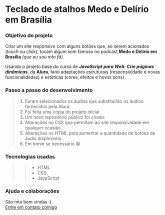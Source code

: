 # Teclado de atalhos Medo e Delírio em Brasília

### Objetivo do projeto

Criar um site responsivo com alguns botões que, ao serem acionados (touch ou click), tocam algum som famoso no podcast **Medo e Delírio em Brasília** *(que eu sou mto fã)*.  

Usando o projeto base do curso de ***JavaScript para Web: Crie páginas dinâmicas***, da **Alura**, farei adaptações estruturais (responsividade e novas funcionalidades) e estéticas (cores, efeitos e novos sons)

### Passo a passo do desenvolvimento

>1. Foram selecionados os áudios que substituirão os áudios fornecidos pela Alura.
>2. Foi feita uma cópia do projeto inicial.
>3. Um novo repositório público foi criado.
>4. Alterações no CSS que permitam ao site responsividade em qualquer ocasião.
>5. Alterações no HTML para aumentar a quantidade de botões de áudio disponíveis.
>6. Em breve se necessário :smile:

### Tecnologias usadas

>>- HTML
>>- CSS
>>- JavaScript

### Ajuda e colaborações

São mto bem vindas :)  
[Entre em contato comigo](wa.me/5516993797689)